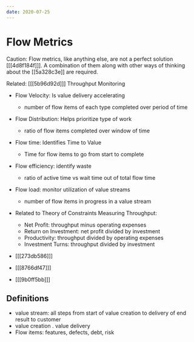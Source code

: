 ```yaml
---
date: 2020-07-25
---
```


# Flow Metrics

Caution: Flow metrics, like anything else, are not a perfect solution [[[4d8f184f]]].
A combination of them along with other ways of thinking about the [[5a328c3e]] are required.

Related: [[[5b96d92d]]] Throughput Monitoring

- Flow Velocity: Is value delivery accelerating
  - number of flow items of each type completed over period of time
- Flow Distribution: Helps prioritize type of work
  - ratio of flow items completed over window of time
- Flow time: Identifies Time to Value
  - Time for flow items to go from start to complete
- Flow efficiency: identify waste
  - ratio of active time vs wait time out of total flow time
- Flow load: monitor utilization of value streams
  - number of flow items in progress in a value stream
- Related to Theory of Constraints Measuring Throughput:

  - Net Profit: throughput minus operating expenses
  - Return on Investment: net profit divided by investment
  - Productivity: throughput divided by operating expenses
  - Investment Turns: throughput divided by investment

- [[[273db586]]]
- [[[8766df47]]]
- [[[9b0ff5bb]]]

## Definitions

- value stream: all steps from start of value creation to delivery of end result to customer
- value creation . value delivery
- Flow items: features, defects, debt, risk
